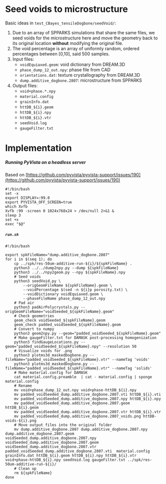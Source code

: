 
# Seed voids to microstructure

Basic ideas in `test_CBayes_tensileDogbone/seedVoid/`:

1. Due to an array of SPPARKS simulations that share the same files, we seed voids for the microstructure here and move the geometry back to its original location **without** modifying the original file. 
1. The void percentage is an array of uniformly random, ordered percentages between [0,10], said 500 samples. 
1. Input files:
    * `voidEquiaxed.geom`: void dictionary from DREAM.3D
    * `phase_dump_12_out.npy`: phase file from CAD
    * `orientations.dat`: texture crystallography from DREAM.3D
    * `dump.additive_dogbone.2807`: microstructure from SPPARKS
1. Output files: 
    * `void+phase.*.npy`
    * `material.config`
    * `grainInfo.dat`
    * `httDB_${i}.geom`
    * `httDB_${i}.npy`
    * `httDB_${i}.vtr`
    * `seedVoid.log`
    * `gaugeFilter.txt`

# Implementation

##### Running PyVista on a headless server

Based on [https://github.com/pyvista/pyvista-support/issues/190](https://github.com/pyvista/pyvista-support/issues/190)

```shell
#!/bin/bash
set -x
export DISPLAY=:99.0
export PYVISTA_OFF_SCREEN=true
which Xvfb
Xvfb :99 -screen 0 1024x768x24 > /dev/null 2>&1 &
sleep 3
set +x
exec "$@"
```

##### `run.sh`

```shell
#!/bin/bash

export spkFileName="dump.additive_dogbone.2807"
for i in $(seq 1); do
    cp ../spk/res-50um-additive-run-${i}/${spkFileName} . 
    python3 ../../dump2npy.py --dump ${spkFileName}
    python3 ../../npy2geom.py --npy ${spkFileName}.npy
    # Seed voids
    python3 seedVoid.py \
        --origGeomFileName ${spkFileName}.geom \
        --voidPercentage $(sed -n ${i}p porosity.txt) \
        --voidDictionary voidEquiaxed.geom \
        --phaseFileName phase_dump_12_out.npy
    # Pad air
    python3 padAirPolycrystals.py --origGeomFileName="voidSeeded_${spkFileName}.geom"
    # Check geometries
    geom_check voidSeeded_${spkFileName}.geom
    geom_check padded_voidSeeded_${spkFileName}.geom
    # Convert to numpy
    python3 geom2npy.py --geom="padded_voidSeeded_${spkFileName}.geom"
    # Make gaugeFilter.txt for DAMASK post-processing homogenization
    python3 findGaugeLocations.py --geom="padded_voidSeeded_${spkFileName}.npy" --resolution 50
    # Visualize voids for .png
    python3 plotms3d_maskedDogbone.py --fileName="padded_voidSeeded_${spkFileName}.vtr" --nameTag 'voids'
    python3 plotms3d_maskedDogbone.py --fileName="padded_voidSeeded_${spkFileName}.vtr" --nameTag 'solids'
    # Make material.config for DAMASK
    cat material.config.preamble  | cat - material.config | sponge material.config
    # Rename
    mv void+phase_dump_12_out.npy void+phase-httDB_${i}.npy
    mv padded_voidSeeded_dump.additive_dogbone.2807.vti httDB_${i}.vti
    mv padded_voidSeeded_dump.additive_dogbone.2807.npy httDB_${i}.npy
    mv padded_voidSeeded_dump.additive_dogbone.2807.geom httDB_${i}.geom 
    mv padded_voidSeeded_dump.additive_dogbone.2807.vtr httDB_${i}.vtr
    mv padded_voidSeeded_dump.additive_dogbone.2807_voids.png httDB-voids-${i}.png 
    # Move output files into the original folder
    mv dump.additive_dogbone.2807 dump.additive_dogbone.2807.npy dump.additive_dogbone.2807.geom voidSeeded_dump.additive_dogbone.2807.npy voidSeeded_dump.additive_dogbone.2807.geom voidSeeded_dump.additive_dogbone.2807.vtr padded_voidSeeded_dump.additive_dogbone.2807.vti  material.config grainInfo.dat httDB_${i}.geom httDB_${i}.npy httDB_${i}.vtr void+phase-httDB_${i}.npy seedVoid.log gaugeFilter.txt ../spk/res-50um-additive-run-${i}/
    # Clean up
    rm ${spkFileName}
done
```
